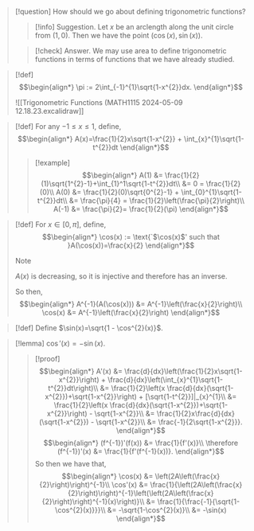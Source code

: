 >[!question]
>How should we go about defining trigonometric functions?
>
>>[!info] Suggestion.
>>Let $x$ be an arclength along the unit circle from $(1,0)$. Then we have the point $(\cos(x),\sin(x))$.
>
>>[!check] Answer.
>>We may use area to define trigonometric functions in terms of functions that we have already studied.

>[!def]
>$$\begin{align*}
>\pi := 2\int_{-1}^{1}\sqrt{1-x^{2}}dx.
\end{align*}$$
>
> ![[Trigonometric Functions (MATH1115 2024-05-09 12.18.23.excalidraw]]

>[!def]
>For any $-1\le x \le 1$, define,
>$$\begin{align*}
>A(x)=\frac{1}{2}x\sqrt{1-x^{2}} + \int_{x}^{1}\sqrt{1-t^{2}}dt
>\end{align*}$$
>
>>[!example]
>>$$\begin{align*}
>>A(1) &= \frac{1}{2}(1)\sqrt{1^{2}-1}+\int_{1}^1\sqrt{1-t^{2}}dt\\
>>&= 0 = \frac{1}{2}(0)\\
>> A(0) &= \frac{1}{2}(0)\sqrt{0^{2}-1} + \int_{0}^{1}\sqrt{1-t^{2}}dt\\
>>&= \frac{\pi}{4} = \frac{1}{2}\left(\frac{\pi}{2}\right)\\
>> A(-1) &= \frac{\pi}{2}= \frac{1}{2}(\pi)
>> \end{align*}$$

>[!def]
>For $x\in[0,\pi]$, define,
>$$\begin{align*}
>\cos(x) := \text{`$\cos(x)$' such that }A(\cos(x))=\frac{x}{2}
>\end{align*}$$
>
>>[!note]
>>$A(x)$ is decreasing, so it is injective and therefore has an inverse.
>
>So then,
>$$\begin{align*}
>A^{-1}(A(\cos(x))) &= A^{-1}\left(\frac{x}{2}\right)\\
>\cos(x) &= A^{-1}\left(\frac{x}{2}\right)
>\end{align*}$$

>[!def]
>Define $\sin(x)=\sqrt{1 - \cos^{2}(x)}$.

>[!lemma]
>$\cos'(x) = -\sin(x)$.
>>[!proof]
>>$$\begin{align*}
>>A'(x) &= \frac{d}{dx}\left(\frac{1}{2}x\sqrt{1-x^{2}}\right) + \frac{d}{dx}\left(\int_{x}^{1}\sqrt{1-t^{2}}dt\right)\\
> &= \frac{1}{2}\left(x \frac{d}{dx}(\sqrt{1-x^{2}})+\sqrt{1-x^{2}}\right) + [\sqrt{1-t^{2}}]|_{x}^{1}\\
> &= \frac{1}{2}\left(x \frac{d}{dx}(\sqrt{1-x^{2}})+\sqrt{1-x^{2}}\right) - \sqrt{1-x^{2}}\\
> &= \frac{1}{2}x\frac{d}{dx}(\sqrt{1-x^{2}}) - \sqrt{1-x^{2}}\\
> &= \frac{-1}{2\sqrt{1-x^{2}}}.
>> \end{align*}$$
>> $$\begin{align*}
>>(f^{-1})'(f(x)) &= \frac{1}{f'(x)}\\
>>\therefore (f^{-1})'(x) &= \frac{1}{f'(f^{-1}(x))}.
>>\end{align*}$$
>>So then we have that,
>>$$\begin{align*}
>>\cos(x) &= \left(2A\left(\frac{x}{2}\right)\right)^{-1}\\
>>\cos'(x) &= \frac{1}{\left(2A\left(\frac{x}{2}\right)\right)^{-1}\left(\left(2A\left(\frac{x}{2}\right)\right)^{-1}(x)\right)}\\
>>&= \frac{1}{\frac{-1}{\sqrt{1-\cos^{2}(x)}}}\\
>>&= -\sqrt{1-\cos^{2}(x)}\\
>>&= -\sin(x)
\end{align*}$$

